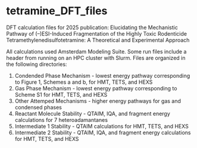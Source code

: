 # tetramine_DFT_files
DFT calculation files for 2025 publication: Elucidating the Mechanistic Pathway of (–)ESI-Induced Fragmentation of the Highly Toxic Rodenticide Tetramethylenedisulfotetramine: A Theoretical and Experimental Approach

All calculations used Amsterdam Modeling Suite. Some run files include a header from running on an HPC cluster with Slurm. Files are organized in the following directories:
1. Condended Phase Mechanism - lowest energy pathway corresponding to Figure 1, Schemes a and b, for HMT, TETS, and HEXS
2. Gas Phase Mechanism - lowest energy pathway corresponding to Scheme S1 for HMT, TETS, and HEXS
3. Other Attemped Mechanisms - higher energy pathways for gas and condensed phases
4. Reactant Molecule Stability - QTAIM, IQA, and fragment energy calculations for 7 heteroadamantanes
5. Intermediate 1 Stability - QTAIM calculations for HMT, TETS, and HEXS
6. Intermediate 2 Stability - QTAIM, IQA, and fragment energy calculations for HMT, TETS, and HEXS

